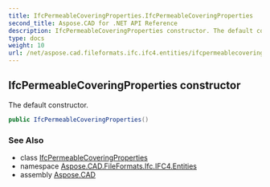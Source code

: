 ```yaml
---
title: IfcPermeableCoveringProperties.IfcPermeableCoveringProperties
second_title: Aspose.CAD for .NET API Reference
description: IfcPermeableCoveringProperties constructor. The default constructor
type: docs
weight: 10
url: /net/aspose.cad.fileformats.ifc.ifc4.entities/ifcpermeablecoveringproperties/ifcpermeablecoveringproperties/
---
```

## IfcPermeableCoveringProperties constructor

The default constructor.

```csharp
public IfcPermeableCoveringProperties()
```

### See Also

* class [IfcPermeableCoveringProperties](../)
* namespace [Aspose.CAD.FileFormats.Ifc.IFC4.Entities](../../ifcpermeablecoveringproperties/)
* assembly [Aspose.CAD](../../../)


